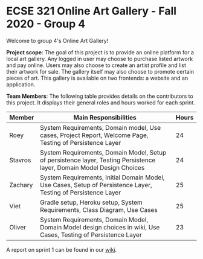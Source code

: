 # ECSE 321 Online Art Gallery - Fall 2020 - Group 4
Welcome to group 4's Online Art Gallery!
  
**Project scope**:
  The goal of this project is to provide an online platform for a local art gallery. Any logged in user may choose to purchase listed artwork and pay online. Users may also choose to create an artist profile and list their artwork for sale. The gallery itself may also choose to promote certain pieces of art. This gallery is available on two frontends: a website and an application.

**Team Members**:
The following table provides details on the contributors to this project. It displays their general roles and hours worked for each sprint.

| Member  |Main Responsibilities| Hours  |
|---------------------|-----------------------|-------|
| Roey | System Requirements, Domain model, Use cases, Project Report, Welcome Page, Testing of Persistence Layer | 24 |
| Stavros | System Requirements, Domain Model, Setup of persistence layer, Testing Persistence layer, Domain Model Design Choices | 24  |
| Zachary | System Requirements, Initial Domain Model, Use Cases, Setup of Persistence Layer, Testing of Persistence Layer | 25|
| Viet | Gradle setup, Heroku setup, System Requirements, Class Diagram, Use Cases | 25 |
| Oliver | System Requirements, Domain Model, Domain Model design choices in wiki, Use Cases, Testing of Persistence Layer | 23 |


A report on sprint 1 can be found in our [wiki](https://github.com/McGill-ECSE321-Fall2020/project-group-04/wiki).
